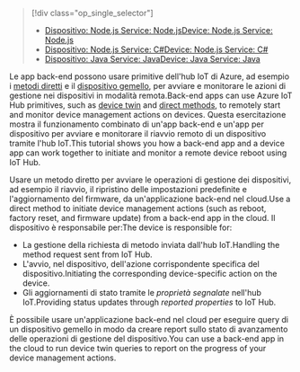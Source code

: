 > [!div class="op_single_selector"]
> * [<span data-ttu-id="47bc5-101">Dispositivo: Node.js Service: Node.js</span><span class="sxs-lookup"><span data-stu-id="47bc5-101">Device: Node.js Service: Node.js</span></span>](../articles/iot-hub/iot-hub-node-node-device-management-get-started.md)
> * [<span data-ttu-id="47bc5-102">Dispositivo: Node.js Service: C#</span><span class="sxs-lookup"><span data-stu-id="47bc5-102">Device: Node.js Service: C#</span></span>](../articles/iot-hub/iot-hub-csharp-node-device-management-get-started.md)
> * [<span data-ttu-id="47bc5-103">Dispositivo: Java Service: Java</span><span class="sxs-lookup"><span data-stu-id="47bc5-103">Device: Java Service: Java</span></span>](../articles/iot-hub/iot-hub-java-java-device-management-getstarted.md)

<span data-ttu-id="47bc5-104">Le app back-end possono usare primitive dell'hub IoT di Azure, ad esempio i [metodi diretti][lnk-c2dmethod] e il [dispositivo gemello][lnk-devtwin], per avviare e monitorare le azioni di gestione nei dispositivi in modalità remota.</span><span class="sxs-lookup"><span data-stu-id="47bc5-104">Back-end apps can use Azure IoT Hub primitives, such as [device twin][lnk-devtwin] and [direct methods][lnk-c2dmethod], to remotely start and monitor device management actions on devices.</span></span> <span data-ttu-id="47bc5-105">Questa esercitazione mostra il funzionamento combinato di un'app back-end e un'app per dispositivo per avviare e monitorare il riavvio remoto di un dispositivo tramite l'hub IoT.</span><span class="sxs-lookup"><span data-stu-id="47bc5-105">This tutorial shows you how a back-end app and a device app can work together to initiate and monitor a remote device reboot using IoT Hub.</span></span>

<span data-ttu-id="47bc5-106">Usare un metodo diretto per avviare le operazioni di gestione dei dispositivi, ad esempio il riavvio, il ripristino delle impostazioni predefinite e l'aggiornamento del firmware, da un'applicazione back-end nel cloud.</span><span class="sxs-lookup"><span data-stu-id="47bc5-106">Use a direct method to initiate device management actions (such as reboot, factory reset, and firmware update) from a back-end app in the cloud.</span></span> <span data-ttu-id="47bc5-107">Il dispositivo è responsabile per:</span><span class="sxs-lookup"><span data-stu-id="47bc5-107">The device is responsible for:</span></span>

* <span data-ttu-id="47bc5-108">La gestione della richiesta di metodo inviata dall'hub IoT.</span><span class="sxs-lookup"><span data-stu-id="47bc5-108">Handling the method request sent from IoT Hub.</span></span>
* <span data-ttu-id="47bc5-109">L'avvio, nel dispositivo, dell'azione corrispondente specifica del dispositivo.</span><span class="sxs-lookup"><span data-stu-id="47bc5-109">Initiating the corresponding device-specific action on the device.</span></span>
* <span data-ttu-id="47bc5-110">Gli aggiornamenti di stato tramite le *proprietà segnalate* nell'hub IoT.</span><span class="sxs-lookup"><span data-stu-id="47bc5-110">Providing status updates through *reported properties* to IoT Hub.</span></span>

<span data-ttu-id="47bc5-111">È possibile usare un'applicazione back-end nel cloud per eseguire query di un dispositivo gemello in modo da creare report sullo stato di avanzamento delle operazioni di gestione del dispositivo.</span><span class="sxs-lookup"><span data-stu-id="47bc5-111">You can use a back-end app in the cloud to run device twin queries to report on the progress of your device management actions.</span></span>

[lnk-devtwin]: ../articles/iot-hub/iot-hub-devguide-device-twins.md
[lnk-c2dmethod]: ../articles/iot-hub/iot-hub-devguide-direct-methods.md
